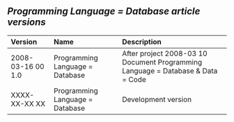 ﻿## ***Programming Language = Database article versions***


|**Version**|**Name**|**Description**|
| :- | :- | :- |
|2008-03-16 00  1.0|Programming Language = Database|After project 2008-03 10 Document Programming Language = Database & Data = Code|
|XXXX-XX-XX XX|Programming Language = Database|Development version|

